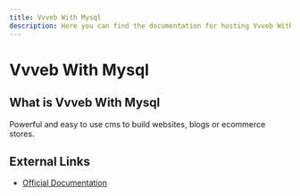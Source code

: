 ```yaml
---
title: Vvveb With Mysql
description: Here you can find the documentation for hosting Vvveb With Mysql with Coolify.
---
```


# Vvveb With Mysql

## What is Vvveb With Mysql

Powerful and easy to use cms to build websites, blogs or ecommerce stores.

## External Links

- [Official Documentation](https://docs.vvveb.com?utm_source=coolify.io)
